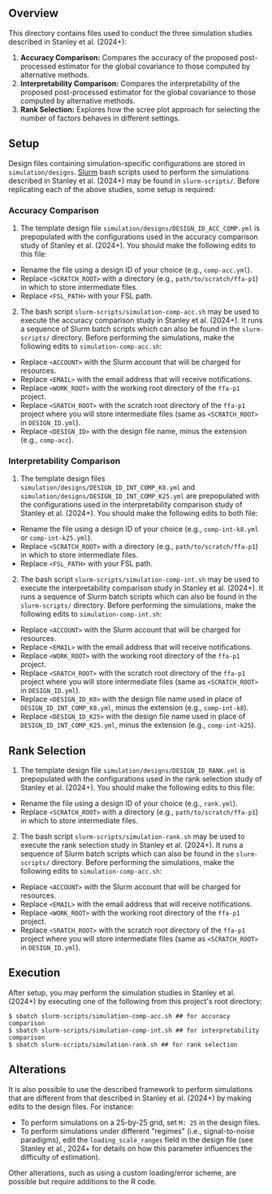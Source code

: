## Overview

This directory contains files used to conduct the three simulation studies described in Stanley et al. (2024+):
1. **Accuracy Comparison:** Compares the accuracy of the proposed post-processed estimator for the global covariance to those computed by alternative methods.
2. **Interpretability Comparison:** Compares the interpretability of the proposed post-processed estimator for the global covariance to those computed by alternative methods.
3. **Rank Selection:** Explores how the scree plot approach for selecting the number of factors behaves in different settings. 


## Setup

Design files containing simulation-specific configurations are stored in `simulation/designs`. [Slurm](https://slurm.schedmd.com/documentation.html) bash scripts used to perform the simulations described in Stanley et al. (2024+) may be found in `slurm-scripts/`. Before replicating each of the above studies, some setup is required: 

### Accuracy Comparison

1. The template design file `simulation/designs/DESIGN_ID_ACC_COMP.yml` is prepopulated with the configurations used in the accuracy comparison study of Stanley et al. (2024+). You should make the following edits to this file:

- Rename the file using a design ID of your choice (e.g., `comp-acc.yml`).
- Replace `<SCRATCH_ROOT>` with a directory (e.g., `path/to/scratch/ffa-p1`) in which to store intermediate files.
- Replace `<FSL_PATH>` with your FSL path.

2. The bash script `slurm-scripts/simulation-comp-acc.sh` may be used to execute the accuracy comparison study in Stanley et al. (2024+). It runs a sequence of Slurm batch scripts which can also be found in the `slurm-scripts/` directory. Before performing the simulations, make the following edits to `simulation-comp-acc.sh`:

- Replace `<ACCOUNT>` with the Slurm account that will be charged for resources.
- Replace `<EMAIL>` with the email address that will receive notifications.
- Replace `<WORK_ROOT>` with the working root directory of the `ffa-p1` project.
- Replace `<SRATCH_ROOT>` with the scratch root directory of the `ffa-p1` project where you will store intermediate files (same as `<SCRATCH_ROOT>` in `DESIGN_ID.yml`).
- Replace `<DESIGN_ID>` with the design file name, minus the extension (e.g., `comp-acc`).

### Interpretability Comparison

1. The template design files `simulation/designs/DESIGN_ID_INT_COMP_K8.yml` and `simulation/designs/DESIGN_ID_INT_COMP_K25.yml` are prepopulated with the configurations used in the interpretability comparison study of Stanley et al. (2024+). You should make the following edits to both file:

- Rename the file using a design ID of your choice (e.g., `comp-int-k8.yml` or `comp-int-k25.yml`).
- Replace `<SCRATCH_ROOT>` with a directory (e.g., `path/to/scratch/ffa-p1`) in which to store intermediate files.
- Replace `<FSL_PATH>` with your FSL path.

2. The bash script `slurm-scripts/simulation-comp-int.sh` may be used to execute the interpretability comparison study in Stanley et al. (2024+). It runs a sequence of Slurm batch scripts which can also be found in the `slurm-scripts/` directory. Before performing the simulations, make the following edits to `simulation-comp-int.sh`:

- Replace `<ACCOUNT>` with the Slurm account that will be charged for resources.
- Replace `<EMAIL>` with the email address that will receive notifications.
- Replace `<WORK_ROOT>` with the working root directory of the `ffa-p1` project.
- Replace `<SRATCH_ROOT>` with the scratch root directory of the `ffa-p1` project where you will store intermediate files (same as `<SCRATCH_ROOT>` in `DESIGN_ID.yml`).
- Replace `<DESIGN_ID_K8>` with the design file name used in place of `DESIGN_ID_INT_COMP_K8.yml`, minus the extension (e.g., `comp-int-k8`).
- Replace `<DESIGN_ID_K25>` with the design file name used in place of `DESIGN_ID_INT_COMP_K25.yml`, minus the extension (e.g., `comp-int-k25`).

  
## Rank Selection

1. The template design file `simulation/designs/DESIGN_ID_RANK.yml` is prepopulated with the configurations used in the rank selection study of Stanley et al. (2024+). You should make the following edits to this file:

- Rename the file using a design ID of your choice (e.g., `rank.yml`).
- Replace `<SCRATCH_ROOT>` with a directory (e.g., `path/to/scratch/ffa-p1`) in which to store intermediate files.

2. The bash script `slurm-scripts/simulation-rank.sh` may be used to execute the rank selection study in Stanley et al. (2024+). It runs a sequence of Slurm batch scripts which can also be found in the `slurm-scripts/` directory. Before performing the simulations, make the following edits to `simulation-comp-acc.sh`:

-  Replace `<ACCOUNT>` with the Slurm account that will be charged for resources.
-  Replace `<EMAIL>` with the email address that will receive notifications.
-  Replace `<WORK_ROOT>` with the working root directory of the `ffa-p1` project.
-  Replace `<SRATCH_ROOT>` with the scratch root directory of the `ffa-p1` project where you will store intermediate files (same as `<SCRATCH_ROOT>` in `DESIGN_ID.yml`).


## Execution

After setup, you may perform the simulation studies in Stanley et al. (2024+) by executing one of the following from this project's root directory:
```
$ sbatch slurm-scripts/simulation-comp-acc.sh ## for accuracy comparison
$ sbatch slurm-scripts/simulation-comp-int.sh ## for interpretability comparison
$ sbatch slurm-scripts/simulation-rank.sh ## for rank selection
```


## Alterations

It is also possible to use the described framework to perform simulations that are different from that described in Stanley et al. (2024+) by making edits to the design files. For instance: 

  - To perform simulations on a 25-by-25 grid, set `M: 25` in the design files.
  - To perform simulations under different "regimes" (i.e., signal-to-noise paradigms), edit the `loading_scale_ranges` field in the design file (see Stanley et al., 2024+ for details on how this parameter influences the difficulty of estimation).

Other alterations, such as using a custom loading/error scheme, are possible but require additions to the R code. 



